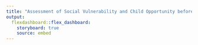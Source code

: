 ```yaml
---
title: "Assessment of Social Vulnerability and Child Opportunity before COVID19"
output: 
  flexdashboard::flex_dashboard:
    storyboard: true
    source: embed
---
```
















